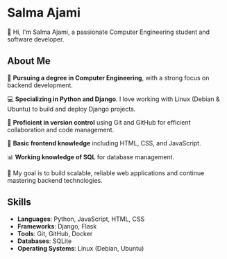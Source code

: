 
# Salma Ajami

👋 Hi, I'm Salma Ajami, a passionate Computer Engineering student and software developer.

## About Me

🚀 **Pursuing a degree in Computer Engineering**, with a strong focus on backend development.

💻 **Specializing in Python and Django**. I love working with Linux (Debian & Ubuntu) to build and deploy Django projects.

🔧 **Proficient in version control** using Git and GitHub for efficient collaboration and code management.

🎨 **Basic frontend knowledge** including HTML, CSS, and JavaScript. 

📊 **Working knowledge of SQL** for database management.

🎯 My goal is to build scalable, reliable web applications and continue mastering backend technologies.

## Skills

- **Languages**: Python, JavaScript, HTML, CSS
- **Frameworks**: Django, Flask
- **Tools**: Git, GitHub, Docker
- **Databases**: SQLite
- **Operating Systems**: Linux (Debian, Ubuntu)


